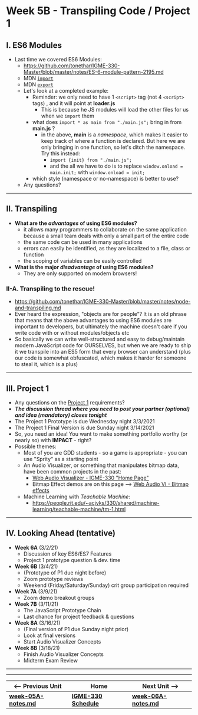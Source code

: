 # Week 5B - Transpiling Code / Project 1

## I. ES6 Modules

- Last time we covered ES6 Modules:
  - https://github.com/tonethar/IGME-330-Master/blob/master/notes/ES-6-module-pattern-2195.md
  - MDN [`import`](https://developer.mozilla.org/en-US/docs/Web/JavaScript/Reference/Statements/import)
  - MDN [`export`](https://developer.mozilla.org/en-US/docs/Web/JavaScript/Reference/Statements/export)
  - Let's look at a completed example:
    - Reminder: we only need to have 1 `<script>` tag (not 4 `<script>` tags) , and it will point at **loader.js**
      - This is because he JS modules will load the other files for us when we `import` them
    - what does `import * as main from "./main.js";` bring in  from **main.js** ?
      - in the above, **main** is a *namespace*, which makes it easier to keep track of where a function is declared. But here we are only bringing in one function, so let's ditch the namespace. Try this instead:
        - `import {init} from "./main.js";`
        - and the all we have to do is to replace `window.onload = main.init;` with `window.onload = init;`
    - which style (namespace or no-namespace) is better to use? 
  - Any questions?

<hr>

## II. Transpiling 
- **What are the *advantages* of using ES6 modules?**
  - it allows many programmers to collaborate on the same application because a small team deals with only a small part of the entire code
  - the same code can be used in many applications
  - errors can easily be identified, as they are localized to a file, class or function
  - the scoping of variables can be easily controlled
- **What is the major *disadvantage* of using ES6 modules?**
  - They are only supported on modern browsers!

### II-A. Transpiling to the rescue!
 - https://github.com/tonethar/IGME-330-Master/blob/master/notes/node-and-transpiling.md
 - Ever heard the expression, "objects are for people"? It is an old phrase that means that the above advantages to using ES6 modules are important to developers, but ultimately the machine doesn't care if you write code with or without modules/objects etc
 - So basically we can write well-structured and easy to debug/maintain modern JavaScript code for OURSELVES, but when we are ready to ship it we transpile into an ES5 form that every browser can understand (plus our code is somewhat obfuscated, which makes it harder for someone to steal it, which is a plus)

<hr>

## III. Project 1

- Any questions on the [Project 1](../projects/project-1.md) requirements?
- ***The discussion thread where you need to post your partner (optional) and idea (mandatory) closes tonight***
- The Project 1 Prototype is due Wednesday night 3/3/2021
- The Project 1 Final Version is due Sunday night 3/14/2021
- So, you need an idea! You want to make something portfolio worthy (or nearly so) with **IMPACT** - right?
- Possible themes:
  - Most of you are GDD students - so a game is appropriate - you can use "Sprity" as a starting point
  - An Audio Visualizer, or something that manipulates bitmap data, have been common projects in the past:
    - [Web Audio Visualizer - IGME-330 "Home Page"](https://github.com/tonethar/IGME-330-Master/blob/master/notes/web-audio-visualizer-home.md)
    - Bitmap Effect demos are on this page --> [Web Audio VI - Bitmap effects](https://github.com/tonethar/IGME-330-Master/blob/master/notes/demo-web-audio-6.md)
  - Machine Learning with *Teachable Machine*:
    - https://people.rit.edu/~acjvks/330/shared/machine-learning/teachable-machine/tm-1.html

<hr>

## IV. Looking Ahead (tentative)

- **Week 6A** (3/2/21)
  - Discussion of key ES6/ES7 Features
  - Project 1 prototype question & dev. time
- **Week 6B** (3/4/21)
  - (Prototype of P1 due night before)
  - Zoom prototype reviews
  - Weekend (Friday/Saturday/Sunday) crit group participation required
 - **Week 7A** (3/9/21)
   - Zoom demo breakout groups
 - **Week 7B** (3/11/21)
   - The JavaScript Prototype Chain
   - Last chance for project feedback & questions
 - **Week 8A** (3/16/21)
   - (Final version of P1 due Sunday night prior)
   - Look at final versions
   - Start Audio Visualizer Concepts
 - **Week 8B** (3/18/21)
   - Finish Audio Visualizer Concepts
   - Midterm Exam Review

<!--
- Are you sick of writing all of your JS code in one file and jamming everything into the global scope? ***You should be!***
- Today we are going to look at how to implement the *ES6 Module Pattern*:
  - [ES6 Module Pattern Notes](https://github.com/tonethar/IGME-330-Master/blob/master/notes/ES-6-module-pattern-2195.md)
- Note: One of the requirements of Project 2 is to utilize the *ES6 Module Pattern*
-->

<hr><hr>

| <-- Previous Unit | Home | Next Unit -->
| --- | --- | --- 
| [**week-05A-notes.md**](week-05A-notes.md)     |  [**IGME-330 Schedule**](../schedule.md) | [**week-06A-notes.md**](week-06A-notes.md)
